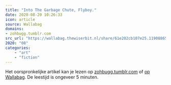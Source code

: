 ```yaml
---
title: "Into The Garbage Chute, Flyboy."
date: 2020-08-20 10:26:33
icon: article
source: Wallabag
domains:
- zohbugg.tumblr.com
src_url: "https://wallabag.thewiserbit.nl/share/61e202cb107e25.11908865"
2020: "08"
categories:
    - "art"
    - "fiction"
---
```

Het oorspronkelijke artikel kan je lezen op [zohbugg.tumblr.com](https://zohbugg.tumblr.com/post/118737245255/dragonessofthelights-obsessedwithfrozen42) of [op Wallabag](https://wallabag.thewiserbit.nl/share/61e202cb107e25.11908865). De leestijd is ongeveer 5 minuten.